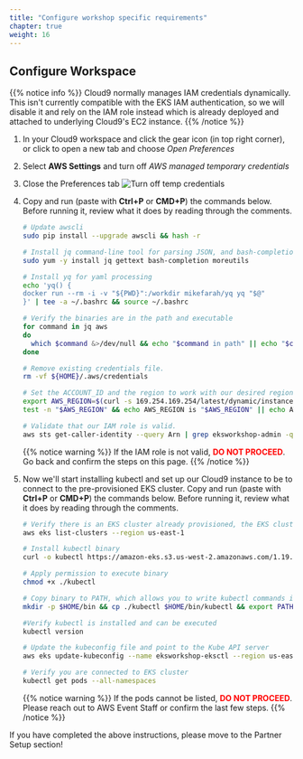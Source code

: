 ```yaml
---
title: "Configure workshop specific requirements"
chapter: true
weight: 16
---
```


## Configure Workspace

{{% notice info %}}
Cloud9 normally manages IAM credentials dynamically. This isn't currently compatible with
the EKS IAM authentication, so we will disable it and rely on the IAM role instead which is already deployed and attached to underlying Cloud9's EC2 instance.
{{% /notice %}}

1. In your Cloud9 workspace and click the gear icon (in top right corner), or click to open a new tab and choose *Open Preferences*

2. Select **AWS Settings** and turn off *AWS managed temporary credentials*

3. Close the Preferences tab
    ![Turn off temp credentials](/images/iamRoleWorkspace.gif)

4. Copy and run (paste with **Ctrl+P** or **CMD+P**) the commands below. Before running it, review what it does by reading through the comments.
      ```sh
      # Update awscli
      sudo pip install --upgrade awscli && hash -r
      
      # Install jq command-line tool for parsing JSON, and bash-completion
      sudo yum -y install jq gettext bash-completion moreutils
      
      # Install yq for yaml processing
      echo 'yq() {
      docker run --rm -i -v "${PWD}":/workdir mikefarah/yq yq "$@"
      }' | tee -a ~/.bashrc && source ~/.bashrc
      
      # Verify the binaries are in the path and executable
      for command in jq aws
      do
        which $command &>/dev/null && echo "$command in path" || echo "$command NOT FOUND"
      done
      
      # Remove existing credentials file.
      rm -vf ${HOME}/.aws/credentials
      
      # Set the ACCOUNT_ID and the region to work with our desired region
      export AWS_REGION=$(curl -s 169.254.169.254/latest/dynamic/instance-identity/document | jq -r '.region')
      test -n "$AWS_REGION" && echo AWS_REGION is "$AWS_REGION" || echo AWS_REGION is not set
      
      # Validate that our IAM role is valid.
      aws sts get-caller-identity --query Arn | grep eksworkshop-admin -q && echo "IAM role valid" || echo "IAM role NOT valid"
      ```
      {{% notice warning %}}
   If the IAM role is not valid, <span style="color: red;">**DO NOT PROCEED**</span>. Go back and confirm the steps on this page.
   {{% /notice %}}

5. Now we'll start installing kubectl and set up our Cloud9 instance to be to connect to the pre-provisioned EKS cluster. Copy and run (paste with **Ctrl+P** or **CMD+P**) the commands below. Before running it, review what it does by reading through the comments.

      ```sh
      # Verify there is an EKS cluster already provisioned, the EKS cluster's name is eksworkshop-eksctl
      aws eks list-clusters --region us-east-1
      
      # Install kubectl binary
      curl -o kubectl https://amazon-eks.s3.us-west-2.amazonaws.com/1.19.6/2021-01-05/bin/linux/amd64/kubectl
      
      # Apply permission to execute binary
      chmod +x ./kubectl
      
      # Copy binary to PATH, which allows you to write kubectl commands in any folder 
      mkdir -p $HOME/bin && cp ./kubectl $HOME/bin/kubectl && export PATH=$HOME/bin:$PATH
      
      #Verify kubectl is installed and can be executed
      kubectl version
      
      # Update the kubeconfig file and point to the Kube API server
      aws eks update-kubeconfig --name eksworkshop-eksctl --region us-east-1
      
      # Verify you are connected to EKS cluster
      kubectl get pods --all-namespaces
      ```
      {{% notice warning %}}
   If the pods cannot be listed, <span style="color: red;">**DO NOT PROCEED**</span>. Please reach out to AWS Event Staff or confirm the last few steps.
   {{% /notice %}}

If you have completed the above instructions, please  move to the Partner Setup section!
